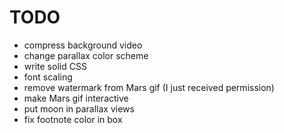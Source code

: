 # TODO
* compress background video
* change parallax color scheme
* write solid CSS
* font scaling
* remove watermark from Mars gif (I just received permission)
* make Mars gif interactive
* put moon in parallax views
* fix footnote color in box